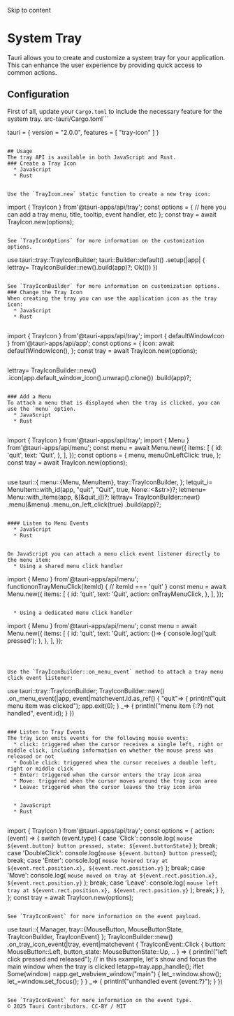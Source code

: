 Skip to content
# System Tray
Tauri allows you to create and customize a system tray for your application. This can enhance the user experience by providing quick access to common actions.
## Configuration
First of all, update your `Cargo.toml` to include the necessary feature for the system tray.
src-tauri/Cargo.toml```

tauri = { version = "2.0.0", features = [ "tray-icon" ] }

```

## Usage
The tray API is available in both JavaScript and Rust.
### Create a Tray Icon
  * JavaScript 
  * Rust 


Use the `TrayIcon.new` static function to create a new tray icon:
```

import { TrayIcon } from'@tauri-apps/api/tray';
const options = {
// here you can add a tray menu, title, tooltip, event handler, etc
};
const tray = await TrayIcon.new(options);

```

See `TrayIconOptions` for more information on the customization options.
```

use tauri::tray::TrayIconBuilder;
tauri::Builder::default()
.setup(|app| {
lettray= TrayIconBuilder::new().build(app)?;
Ok(())
})

```

See `TrayIconBuilder` for more information on customization options.
### Change the Tray Icon
When creating the tray you can use the application icon as the tray icon:
  * JavaScript 
  * Rust 


```

import { TrayIcon } from'@tauri-apps/api/tray';
import { defaultWindowIcon } from'@tauri-apps/api/app';
const options = {
icon: await defaultWindowIcon(),
};
const tray = await TrayIcon.new(options);

```

```

lettray= TrayIconBuilder::new()
.icon(app.default_window_icon().unwrap().clone())
.build(app)?;

```

### Add a Menu
To attach a menu that is displayed when the tray is clicked, you can use the `menu` option.
  * JavaScript 
  * Rust 


```

import { TrayIcon } from'@tauri-apps/api/tray';
import { Menu } from'@tauri-apps/api/menu';
const menu = await Menu.new({
items: [
{
id: 'quit',
text: 'Quit',
},
],
});
const options = {
menu,
menuOnLeftClick: true,
};
const tray = await TrayIcon.new(options);

```

```

use tauri::{
menu::{Menu, MenuItem},
tray::TrayIconBuilder,
};
letquit_i= MenuItem::with_id(app, "quit", "Quit", true, None::<&str>)?;
letmenu= Menu::with_items(app, &[&quit_i])?;
lettray= TrayIconBuilder::new()
.menu(&menu)
.menu_on_left_click(true)
.build(app)?;

```

#### Listen to Menu Events
  * JavaScript 
  * Rust 


On JavaScript you can attach a menu click event listener directly to the menu item:
  * Using a shared menu click handler
```

import { Menu } from'@tauri-apps/api/menu';
functiononTrayMenuClick(itemId) {
// itemId === 'quit'
}
const menu = await Menu.new({
items: [
{
id: 'quit',
text: 'Quit',
action: onTrayMenuClick,
},
],
});

```

  * Using a dedicated menu click handler
```

import { Menu } from'@tauri-apps/api/menu';
const menu = await Menu.new({
items: [
{
id: 'quit',
text: 'Quit',
action: ()=> {
console.log('quit pressed');
},
},
],
});

```



Use the `TrayIconBuilder::on_menu_event` method to attach a tray menu click event listener:
```

use tauri::tray::TrayIconBuilder;
TrayIconBuilder::new()
.on_menu_event(|app, event|matchevent.id.as_ref() {
"quit"=> {
println!("quit menu item was clicked");
app.exit(0);
}
_=> {
println!("menu item {:?} not handled", event.id);
}
})

```

### Listen to Tray Events
The tray icon emits events for the following mouse events:
  * click: triggered when the cursor receives a single left, right or middle click, including information on whether the mouse press was released or not
  * Double click: triggered when the cursor receives a double left, right or middle click
  * Enter: triggered when the cursor enters the tray icon area
  * Move: triggered when the cursor moves around the tray icon area
  * Leave: triggered when the cursor leaves the tray icon area


  * JavaScript 
  * Rust 


```

import { TrayIcon } from'@tauri-apps/api/tray';
const options = {
action: (event) => {
switch (event.type) {
case 'Click':
console.log(
`mouse ${event.button} button pressed, state: ${event.buttonState}`
);
break;
case 'DoubleClick':
console.log(`mouse ${event.button} button pressed`);
break;
case 'Enter':
console.log(
`mouse hovered tray at ${event.rect.position.x}, ${event.rect.position.y}`
);
break;
case 'Move':
console.log(
`mouse moved on tray at ${event.rect.position.x}, ${event.rect.position.y}`
);
break;
case 'Leave':
console.log(
`mouse left tray at ${event.rect.position.x}, ${event.rect.position.y}`
);
break;
}
},
};
const tray = await TrayIcon.new(options);

```

See `TrayIconEvent` for more information on the event payload.
```

use tauri::{
Manager,
tray::{MouseButton, MouseButtonState, TrayIconBuilder, TrayIconEvent}
};
TrayIconBuilder::new()
.on_tray_icon_event(|tray, event|matchevent {
TrayIconEvent::Click {
button: MouseButton::Left,
button_state: MouseButtonState::Up,
..
} => {
println!("left click pressed and released");
// in this example, let's show and focus the main window when the tray is clicked
letapp=tray.app_handle();
iflet Some(window) =app.get_webview_window("main") {
let_=window.show();
let_=window.set_focus();
}
}
_=> {
println!("unhandled event {event:?}");
}
})

```

See `TrayIconEvent` for more information on the event type.
© 2025 Tauri Contributors. CC-BY / MIT
